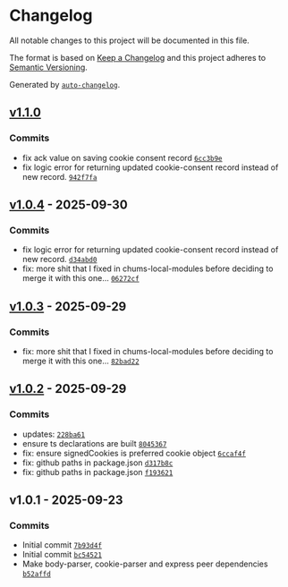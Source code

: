 # Changelog

All notable changes to this project will be documented in this file.

The format is based on [Keep a Changelog](https://keepachangelog.com/en/1.0.0/)
and this project adheres to [Semantic Versioning](https://semver.org/spec/v2.0.0.html).

Generated by [`auto-changelog`](https://github.com/CookPete/auto-changelog).

## [v1.1.0](https://github.com/ChumsInc/cookie-consent/compare/v1.0.4...v1.1.0)

### Commits

- fix ack value on saving cookie consent record [`6cc3b9e`](https://github.com/ChumsInc/cookie-consent/commit/6cc3b9ed8105429ffc2854ed6423866727938617)
- fix logic error for returning updated cookie-consent record instead of new record. [`942f7fa`](https://github.com/ChumsInc/cookie-consent/commit/942f7fa22abab48beeb8bdeb38af1db8ecbece0c)

## [v1.0.4](https://github.com/ChumsInc/cookie-consent/compare/v1.0.3...v1.0.4) - 2025-09-30

### Commits

- fix logic error for returning updated cookie-consent record instead of new record. [`d34abd0`](https://github.com/ChumsInc/cookie-consent/commit/d34abd0239aefb830f593ad66f2ea0e753187c2d)
- fix: more shit that I fixed in chums-local-modules before deciding to merge it with this one... [`06272cf`](https://github.com/ChumsInc/cookie-consent/commit/06272cf791e748719f89f145e3bf09b6b953f4ac)

## [v1.0.3](https://github.com/ChumsInc/cookie-consent/compare/v1.0.2...v1.0.3) - 2025-09-29

### Commits

- fix: more shit that I fixed in chums-local-modules before deciding to merge it with this one... [`82bad22`](https://github.com/ChumsInc/cookie-consent/commit/82bad22fe2034795edb8e3feedd66cbfd6bce27d)

## [v1.0.2](https://github.com/ChumsInc/cookie-consent/compare/v1.0.1...v1.0.2) - 2025-09-29

### Commits

- updates: [`228ba61`](https://github.com/ChumsInc/cookie-consent/commit/228ba61834ed4d2e3f588f3ea82474b7a587a4c6)
- ensure ts declarations are built [`8045367`](https://github.com/ChumsInc/cookie-consent/commit/8045367d9d500af714b7082bbdfca44af66b1bfd)
- fix: ensure signedCookies is preferred cookie object [`6ccaf4f`](https://github.com/ChumsInc/cookie-consent/commit/6ccaf4fc4b319e237f3077468d6b11593a769058)
- fix: github paths in package.json [`d317b8c`](https://github.com/ChumsInc/cookie-consent/commit/d317b8c44372fb5a6fb8d503dc408cfdd85b9c2e)
- fix: github paths in package.json [`f193621`](https://github.com/ChumsInc/cookie-consent/commit/f1936212d2249710109679ee3de4784901ddb76e)

## v1.0.1 - 2025-09-23

### Commits

- Initial commit [`7b93d4f`](https://github.com/ChumsInc/cookie-consent/commit/7b93d4f6a082d5588e6a2c84f3d7bac523ce7140)
- Initial commit [`bc54521`](https://github.com/ChumsInc/cookie-consent/commit/bc545213a8f3e5e651976db23fc8e6c1cea89c05)
- Make body-parser, cookie-parser and express peer dependencies [`b52affd`](https://github.com/ChumsInc/cookie-consent/commit/b52affdac38d563bc8f726ff08729c7a1f4ff83a)
